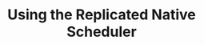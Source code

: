 ---
  title: "Using the Replicated Native Scheduler"
  description: "A step-by-step guide to shipping your application with the Replicated Native Scheduler."
  level: "advanced"
  index: false
  chapters:
    - title: "Learn what the Replicated Scheduler is for"
      description: "A quick description of the Replicated Native Scheduler, and when to use it"
      slug: "about"
    - title: "Service Discovery"
      description: "Learn about service discovery machanisms available in the Replicated Native Scheduler"
      slug: "service-discovery"
    - title: "Sequencing Startup Order"
      description: "An overview of how the Replicated Native Scheduler can manage startup order of your containers"
      slug: "sequencing"
    - title: "Managing Customer Installations"
      description: "A guide to installing Replicated with Docker Swarm for your customers"
      slug: "installing"
---